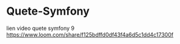 # Quete-Symfony
lien video quete symfony 9
https://www.loom.com/share/f125bdffd0df43f4a6d5c1dd4c17300f
